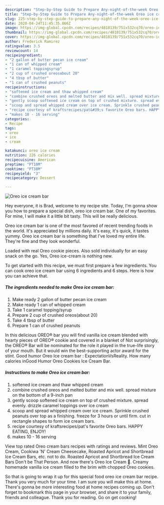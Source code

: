 ```yaml
---
description: "Step-by-Step Guide to Prepare Any-night-of-the-week Oreo ice cream bar"
title: "Step-by-Step Guide to Prepare Any-night-of-the-week Oreo ice cream bar"
slug: 225-step-by-step-guide-to-prepare-any-night-of-the-week-oreo-ice-cream-bar
date: 2020-04-24T11:45:35.866Z
image: https://img-global.cpcdn.com/recipes/4818139/751x532cq70/oreo-ice-cream-bar-recipe-main-photo.jpg
thumbnail: https://img-global.cpcdn.com/recipes/4818139/751x532cq70/oreo-ice-cream-bar-recipe-main-photo.jpg
cover: https://img-global.cpcdn.com/recipes/4818139/751x532cq70/oreo-ice-cream-bar-recipe-main-photo.jpg
author: Frederick Ramirez
ratingvalue: 3.5
reviewcount: 14
recipeingredient:
- "2 gallon of butter pecan ice cream"
- "1 can of whipped cream"
- "1 caramel toppingsyrup"
- "2 cup of crushed oreosabout 20"
- "4 tbsp of butter"
- "1 can of crushed peanuts"
recipeinstructions:
- "softened ice cream and thaw whipped cream"
- "combine crushed oreos and melted butter and mix well. spread mixture on the bottom of a 9-inch pan"
- "gently scoop softened ice cream on top of crushed mixture. spread evenly. drizzle caramel toppings over ice cream"
- "scoop and spread whipped cream over ice cream. Sprinkle crushed peanuts over top as a finishing. freeze for 3 hours or until firm. cut in rectangle shapes to form ice cream bars."
- "recipe courtesy of kraftsrecipes/pat&#39;s favorite Oreo bars. HAPPY EATING, ENJOY!"
- "makes 10 - 16 serving"
categories:
- Recipe
tags:
- oreo
- ice
- cream

katakunci: oreo ice cream 
nutrition: 226 calories
recipecuisine: American
preptime: "PT10M"
cooktime: "PT38M"
recipeyield: "3"
recipecategory: Dessert

---
```



![Oreo ice cream bar](https://img-global.cpcdn.com/recipes/4818139/751x532cq70/oreo-ice-cream-bar-recipe-main-photo.jpg)

Hey everyone, it is Brad, welcome to my recipe site. Today, I'm gonna show you how to prepare a special dish, oreo ice cream bar. One of my favorites. For mine, I will make it a little bit tasty. This will be really delicious.

Oreo ice cream bar is one of the most favored of recent trending foods in the world. It's appreciated by millions daily. It's easy, it's quick, it tastes yummy. Oreo ice cream bar is something that I've loved my entire life. They're fine and they look wonderful.

Loaded with real Oreo cookie pieces. Also sold individually for an easy snack on the go. Yes, Oreo ice-cream is nothing new.


To get started with this recipe, we must first prepare a few ingredients. You can cook oreo ice cream bar using 6 ingredients and 6 steps. Here is how you can achieve that.

<!--inarticleads1-->

##### The ingredients needed to make Oreo ice cream bar:

1. Make ready 2 gallon of butter pecan ice cream
1. Make ready 1 can of whipped cream
1. Take 1 caramel topping/syrup
1. Prepare 2 cup of crushed oreos(about 20)
1. Take 4 tbsp of butter
1. Prepare 1 can of crushed peanuts


In this delicious OREO® bar you will find vanilla ice cream blended with hearty pieces of OREO® cookie and covered in a blanket of Not surprisingly, the OREO® Bar will be nominated for the role it played in the true-life story of your mouth. But it would win the best-supporting actor award for the stint. Good humor Oreo Ice cream bar : ExpectationVsReality. How many calories inGood Humor Oreo Cookies Ice Cream Bar. 

<!--inarticleads2-->

##### Instructions to make Oreo ice cream bar:

1. softened ice cream and thaw whipped cream
1. combine crushed oreos and melted butter and mix well. spread mixture on the bottom of a 9-inch pan
1. gently scoop softened ice cream on top of crushed mixture. spread evenly. drizzle caramel toppings over ice cream
1. scoop and spread whipped cream over ice cream. Sprinkle crushed peanuts over top as a finishing. freeze for 3 hours or until firm. cut in rectangle shapes to form ice cream bars.
1. recipe courtesy of kraftsrecipes/pat&#39;s favorite Oreo bars. HAPPY EATING, ENJOY!
1. makes 10 - 16 serving


View top rated Oreo cream bars recipes with ratings and reviews. Mint Oreo Cream, Cookiwa &#39;N&#39; Cream Cheesecake, Roasted Apricot and Shortbread Ice Cream Bars, etc. not to do. Roasted Apricot and Shortbread Ice Cream Bars Don&#39;t be That Person. And now there&#39;s Oreo Ice Cream 🍦. Creamy homemade vanilla ice cream filled to the brim with chopped Oreo cookies. 

So that is going to wrap it up for this special food oreo ice cream bar recipe. Thank you very much for your time. I am sure you will make this at home. There's gonna be more interesting food at home recipes coming up. Don't forget to bookmark this page in your browser, and share it to your family, friends and colleague. Thank you for reading. Go on get cooking!
